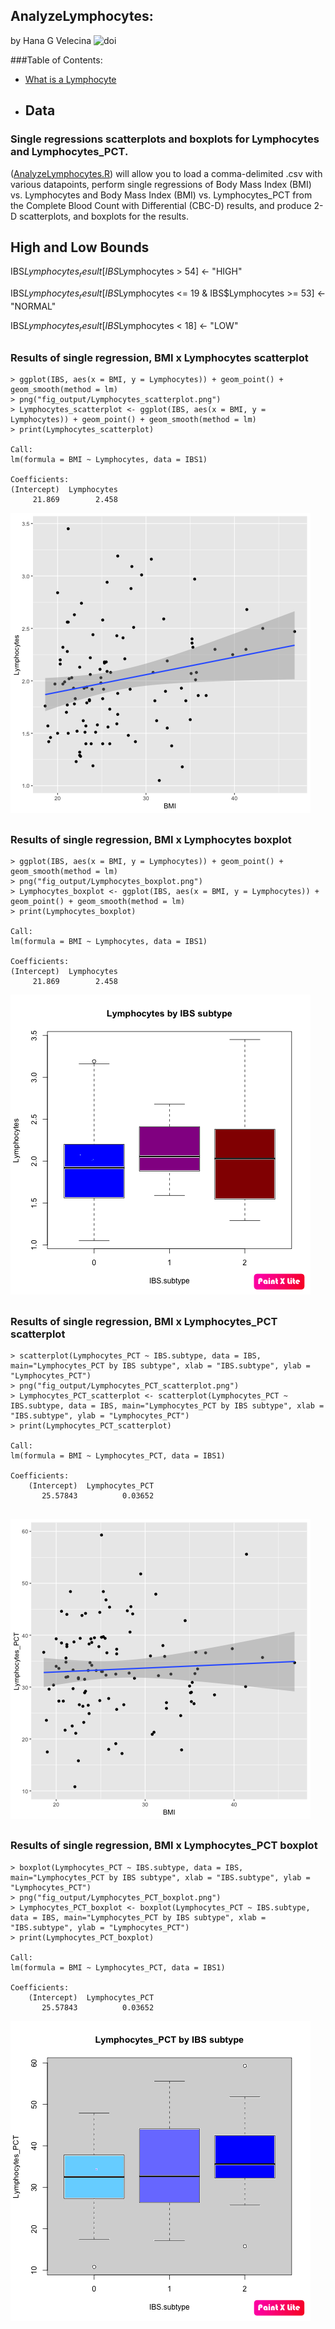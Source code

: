 ## AnalyzeLymphocytes:
 by Hana G Velecina
![doi](Images/zenodo.3373938.svg?sanitize=true)


###Table of Contents:
- [What is a Lymphocyte](document/what_is_lymphocyte.md)
- Data
     -


### Single regressions scatterplots and boxplots for Lymphocytes and Lymphocytes_PCT.
([AnalyzeLymphocytes.R](scripts/Analyze-Lymphocytes.R))
will allow you to load a comma-delimited .csv with various datapoints, perform single regressions of Body Mass Index (BMI) vs. Lymphocytes and Body Mass Index (BMI) vs. Lymphocytes_PCT from the Complete Blood Count with Differential (CBC-D) results, and produce 2-D scatterplots, and boxplots for the results. 



## High and Low Bounds

IBS$Lymphocytes_result[IBS$Lymphocytes > 54] <- "HIGH"

IBS$Lymphocytes_result[IBS$Lymphocytes <= 19 & IBS$Lymphocytes >= 53] <- "NORMAL"

IBS$Lymphocytes_result[IBS$Lymphocytes < 18] <- "LOW"

##
### Results of single regression, BMI x Lymphocytes scatterplot
```
> ggplot(IBS, aes(x = BMI, y = Lymphocytes)) + geom_point() + geom_smooth(method = lm) 
> png("fig_output/Lymphocytes_scatterplot.png")
> Lymphocytes_scatterplot <- ggplot(IBS, aes(x = BMI, y = Lymphocytes)) + geom_point() + geom_smooth(method = lm) 
> print(Lymphocytes_scatterplot)

Call:
lm(formula = BMI ~ Lymphocytes, data = IBS1)

Coefficients:
(Intercept)  Lymphocytes  
     21.869        2.458 

```

![](fig_output/Lymphocytes_scatterplot.png)

##
### Results of single regression, BMI x Lymphocytes boxplot
```
> ggplot(IBS, aes(x = BMI, y = Lymphocytes)) + geom_point() + geom_smooth(method = lm) 
> png("fig_output/Lymphocytes_boxplot.png")
> Lymphocytes_boxplot <- ggplot(IBS, aes(x = BMI, y = Lymphocytes)) + geom_point() + geom_smooth(method = lm) 
> print(Lymphocytes_boxplot)

Call:
lm(formula = BMI ~ Lymphocytes, data = IBS1)

Coefficients:
(Intercept)  Lymphocytes  
     21.869        2.458

```

![](fig_output/Lymphocytes_boxplot.png)


##
### Results of single regression, BMI x Lymphocytes_PCT scatterplot
```
> scatterplot(Lymphocytes_PCT ~ IBS.subtype, data = IBS, main="Lymphocytes_PCT by IBS subtype", xlab = "IBS.subtype", ylab = "Lymphocytes_PCT")
> png("fig_output/Lymphocytes_PCT_scatterplot.png")
> Lymphocytes_PCT_scatterplot <- scatterplot(Lymphocytes_PCT ~ IBS.subtype, data = IBS, main="Lymphocytes_PCT by IBS subtype", xlab = "IBS.subtype", ylab = "Lymphocytes_PCT")
> print(Lymphocytes_PCT_scatterplot)

Call:
lm(formula = BMI ~ Lymphocytes_PCT, data = IBS1)

Coefficients:
    (Intercept)  Lymphocytes_PCT  
       25.57843          0.03652  


```

![](fig_output/Lymphocytes_PCT_scatterplot.png)


##
### Results of single regression, BMI x Lymphocytes_PCT boxplot
```
> boxplot(Lymphocytes_PCT ~ IBS.subtype, data = IBS, main="Lymphocytes_PCT by IBS subtype", xlab = "IBS.subtype", ylab = "Lymphocytes_PCT")
> png("fig_output/Lymphocytes_PCT_boxplot.png")
> Lymphocytes_PCT_boxplot <- boxplot(Lymphocytes_PCT ~ IBS.subtype, data = IBS, main="Lymphocytes_PCT by IBS subtype", xlab = "IBS.subtype", ylab = "Lymphocytes_PCT")
> print(Lymphocytes_PCT_boxplot)

Call:
lm(formula = BMI ~ Lymphocytes_PCT, data = IBS1)

Coefficients:
    (Intercept)  Lymphocytes_PCT  
       25.57843          0.03652 

```

![](fig_output/Lymphocytes_PCT_boxplot.png)

